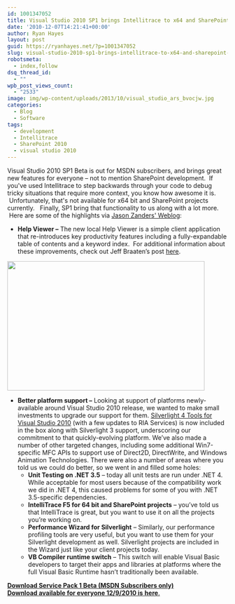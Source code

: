 ```yaml
---
id: 1001347052
title: Visual Studio 2010 SP1 brings Intellitrace to x64 and SharePoint 2010
date: '2010-12-07T14:21:41+00:00'
author: Ryan Hayes
layout: post
guid: https://ryanhayes.net/?p=1001347052
slug: visual-studio-2010-sp1-brings-intellitrace-to-x64-and-sharepoint-2010
robotsmeta:
  - index,follow
dsq_thread_id:
  - ""
wpb_post_views_count:
  - "2533"
image: img/wp-content/uploads/2013/10/visual_studio_ars_bvocjw.jpg
categories:
  - Blog
  - Software
tags:
  - development
  - Intellitrace
  - SharePoint 2010
  - visual studio 2010
---
```

Visual Studio 2010 SP1 Beta is out for MSDN subscribers, and brings great new features for everyone &#8211; not to mention SharePoint development.  If you've used Intellitrace to step backwards through your code to debug tricky situations that require more context, you know how awesome it is.  Unfortunately, that's not available for x64 bit and SharePoint projects currently.   Finally, SP1 bring that functionality to us along with a lot more.  Here are some of the highlights via [Jason Zanders' Weblog](https://blogs.msdn.com/b/jasonz/archive/2010/12/07/announcing-visual-studio-2010-service-pack-1-beta.aspx):<!--more-->

  * **Help Viewer &#8211;** The new local Help Viewer is a simple client application that re-introduces key productivity features including a fully-expandable table of contents and a keyword index.  For additional information about these improvements, check out Jeff Braaten’s post [here](https://thirdblogfromthesun.com/2010/10/the-story-of-help-in-visual-studio-2010-part-3/ "here").

<img src="https://blogs.msdn.com/resized-image.ashx/__size/550x0/__key/CommunityServer-Blogs-Components-WeblogFiles/00-00-00-30-15-VS2010+SP1+Beta/1512.Help-Viewer-Keyword-Index.jpg" border="0" alt="" width="451" height="295" /> 

  * **Better platform support &#8211;** Looking at support of platforms newly-available around Visual Studio 2010 release, we wanted to make small investments to upgrade our support for them. [Silverlight 4 Tools for Visual Studio 2010](https://www.microsoft.com/downloads/en/details.aspx?FamilyID=b3deb194-ca86-4fb6-a716-b67c2604a139 "Silverlight 4 Tools for Visual Studio 2010") (with a few updates to RIA Services) is now included in the box along with Silverlight 3 support, underscoring our commitment to that quickly-evolving platform. We’ve also made a number of other targeted changes, including some additional Win7-specific MFC APIs to support use of Direct2D, DirectWrite, and Windows Animation Technologies. There were also a number of areas where you told us we could do better, so we went in and filled some holes: 
      * **Unit Testing on .NET 3.5** – today all unit tests are run under .NET 4. While acceptable for most users because of the compatibility work we did in .NET 4, this caused problems for some of you with .NET 3.5-specific dependencies.
      * **IntelliTrace F5 for 64 bit and SharePoint projects** – you’ve told us that IntelliTrace is great, but you want to use it on all the projects you’re working on.
      * **Performance Wizard for Silverlight** – Similarly, our performance profiling tools are very useful, but you want to use them for your Silverlight development as well. Silverlight projects are included in the Wizard just like your client projects today.
      * **VB Compiler runtime switch** – This switch will enable Visual Basic developers to target their apps and libraries at platforms where the full Visual Basic Runtime hasn’t traditionally been available.

[**Download Service Pack 1 Beta (MSDN Subscribers only)**](https://go.microsoft.com/fwlink/?LinkId=207267 "Download Service Pack 1 Beta (MSDN Subscribers only)")  
[**Download available for everyone 12/9/2010 is** **here**.](https://go.microsoft.com/fwlink/?LinkId=207130)
